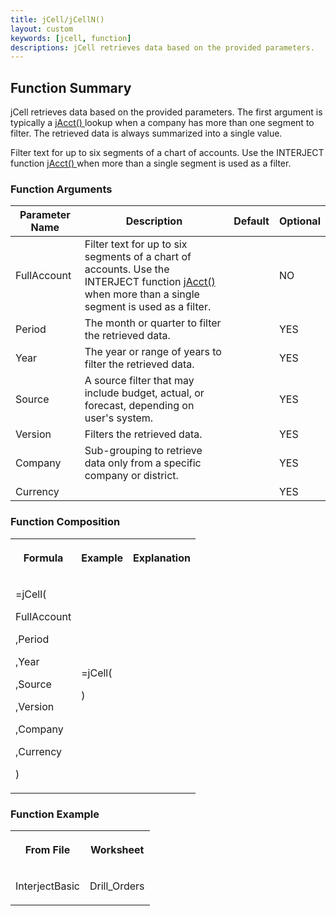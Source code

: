 ```yaml
---
title: jCell/jCellN()
layout: custom
keywords: [jcell, function]
descriptions: jCell retrieves data based on the provided parameters. 
---
```


##  Function Summary 

jCell retrieves data based on the provided parameters. The first argument is typically a [ jAcct() ](/wIndex/jAcct.html) lookup when a company has more than one segment to filter. The retrieved data is always summarized into a single value. 


Filter text for up to six segments of a chart of accounts. Use the INTERJECT function [ jAcct() ](/wIndex/jAcct.html) when more than a single segment is used as a filter. 

###  Function Arguments   

| Parameter Name | Description                                                                               | Default | Optional |
| -------------- | ----------------------------------------------------------------------------------------- | ------- | -------- |
| FullAccount    | Filter text for up to six segments of a chart of accounts. Use the INTERJECT function [ jAcct() ](/wIndex/jAcct.html) when more than a single segment is used as a filter. |         | NO       |
| Period         | The month or quarter to filter the retrieved data.                                        |         | YES      |
| Year           | The year or range of years to filter the retrieved data.                                  |         | YES      |
| Source         | A source filter that may include budget, actual, or forecast, depending on user's system. |         | YES      |
| Version        | Filters the retrieved data.                                                               |         | YES      |
| Company        | Sub-grouping to retrieve data only from a specific company or district.                   |         | YES      |
| Currency       |                                                                                           |         | YES      |

###  Function Composition   
  
<table>  
<tr>  
<th>

Formula 
</th>  
<th>

Example 
</th>  
<th>

Explanation 
</th> </tr>  
<tr>  
<td>



=jCell( 

FullAccount 

,Period 

,Year 

,Source 

,Version 

,Company 

,Currency 

) 


</td>  
<td>



=jCell( 

) 


</td>  
<td>




</td> </tr> </table>

###  Function Example   
  
<table>  
<tr>  
<th>

From File 
</th>  
<th>

Worksheet 
</th> </tr>  
<tr>  
<td>

InterjectBasic 
</td>  
<td>

Drill_Orders 
</td> </tr> </table>

